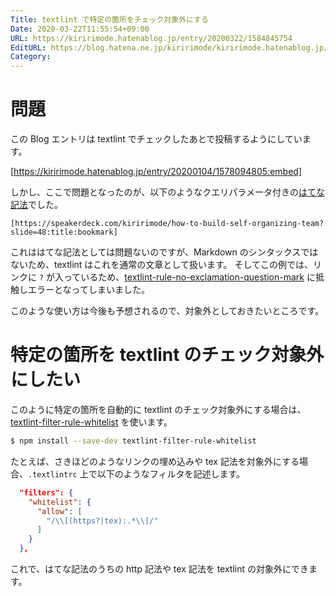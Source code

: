 ```yaml
---
Title: textlint で特定の箇所をチェック対象外にする
Date: 2020-03-22T11:55:54+09:00
URL: https://kiririmode.hatenablog.jp/entry/20200322/1584845754
EditURL: https://blog.hatena.ne.jp/kiririmode/kiririmode.hatenablog.jp/atom/entry/26006613538819594
Category:
---
```


# 問題

この Blog エントリは textlint でチェックしたあとで投稿するようにしています。

[https://kiririmode.hatenablog.jp/entry/20200104/1578094805:embed]

しかし、ここで問題となったのが、以下のようなクエリパラメータ付きの[はてな記法](https://help.hatenablog.com/entry/text-hatena-list)でした。

`[https://speakerdeck.com/kiririmode/how-to-build-self-organizing-team?slide=48:title:bookmark]`

これははてな記法としては問題ないのですが、Markdown のシンタックスではないため、textlint はこれを通常の文章として扱います。
そしてこの例では、リンクに `?` が入っているため、[textlint-rule-no-exclamation-question-mark](https://github.com/azu/textlint-rule-no-exclamation-question-mark) に抵触しエラーとなってしまいました。

このような使い方は今後も予想されるので、対象外としておきたいところです。

# 特定の箇所を textlint のチェック対象外にしたい

このように特定の箇所を自動的に textlint のチェック対象外にする場合は、[textlint-filter-rule-whitelist](https://github.com/textlint/textlint-filter-rule-whitelist) を使います。

```bash
$ npm install --save-dev textlint-filter-rule-whitelist
```

たとえば、さきほどのようなリンクの埋め込みや tex 記法を対象外にする場合、`.textlintrc` 上で以下のようなフィルタを記述します。
```json
  "filters": {
    "whitelist": {
      "allow": [
        "/\\[(https?|tex):.*\\]/"
      ]
    }
  },
```

これで、はてな記法のうちの http 記法や tex 記法を textlint の対象外にできます。
